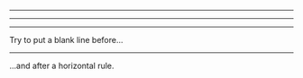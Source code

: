 <!-- Horizontle line -->

---

***

___


Try to put a blank line before...

---

...and after a horizontal rule.